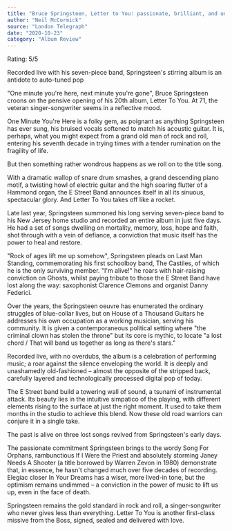 ```yaml
---
title: "Bruce Springsteen, Letter to You: passionate, brilliant, and unashamedly old-fashioned"
author: "Neil McCormick"
source: "London Telegraph"
date: "2020-10-23"
category: "Album Review"
---
```


Rating: 5/5

Recorded live with his seven-piece band, Springsteen's stirring album is an antidote to auto-tuned pop

"One minute you're here, next minute you're gone", Bruce Springsteen croons on the pensive opening of his 20th album, Letter To You. At 71, the veteran singer-songwriter seems in a reflective mood.

One Minute You're Here is a folky gem, as poignant as anything Springsteen has ever sung, his bruised vocals softened to match his acoustic guitar. It is, perhaps, what you might expect from a grand old man of rock and roll, entering his seventh decade in trying times with a tender rumination on the fragility of life.

But then something rather wondrous happens as we roll on to the title song.

With a dramatic wallop of snare drum smashes, a grand descending piano motif, a twisting howl of electric guitar and the high soaring flutter of a Hammond organ, the E Street Band announces itself in all its sinuous, spectacular glory. And Letter To You takes off like a rocket.

Late last year, Springsteen summoned his long serving seven-piece band to his New Jersey home studio and recorded an entire album in just five days. He had a set of songs dwelling on mortality, memory, loss, hope and faith, shot through with a vein of defiance, a conviction that music itself has the power to heal and restore.

"Rock of ages lift me up somehow", Springsteen pleads on Last Man Standing, commemorating his first schoolboy band, The Castiles, of which he is the only surviving member. "I'm alive!" he roars with hair-raising conviction on Ghosts, whilst paying tribute to those the E Street Band have lost along the way: saxophonist Clarence Clemons and organist Danny Federici.

Over the years, the Springsteen oeuvre has enumerated the ordinary struggles of blue-collar lives, but on House of a Thousand Guitars he addresses his own occupation as a working musician, serving his community. It is given a contemporaneous political setting where "the criminal clown has stolen the throne" but its core is mythic, to locate "a lost chord / That will band us together as long as there's stars."

Recorded live, with no overdubs, the album is a celebration of performing music; a roar against the silence enveloping the world. It is deeply and unashamedly old-fashioned – almost the opposite of the stripped back, carefully layered and technologically processed digital pop of today.

The E Street band build a towering wall of sound, a tsunami of instrumental attack. Its beauty lies in the intuitive simpatico of the playing, with different elements rising to the surface at just the right moment. It used to take them months in the studio to achieve this blend. Now these old road warriors can conjure it in a single take.

The past is alive on three lost songs revived from Springsteen's early days.

The passionate commitment Springsteen brings to the wordy Song For Orphans, rambunctious If I Were the Priest and absolutely storming Janey Needs A Shooter (a title borrowed by Warren Zevon in 1980) demonstrate that, in essence, he hasn't changed much over five decades of recording. Elegiac closer In Your Dreams has a wiser, more lived-in tone, but the optimism remains undimmed – a conviction in the power of music to lift us up, even in the face of death.

Springsteen remains the gold standard in rock and roll, a singer-songwriter who never gives less than everything. Letter To You is another first-class missive from the Boss, signed, sealed and delivered with love.

